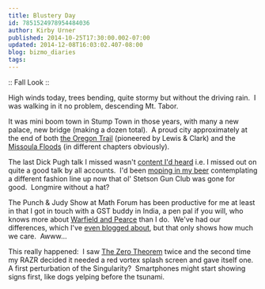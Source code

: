 ```yaml
---
title: Blustery Day
id: 7851524978954484036
author: Kirby Urner
published: 2014-10-25T17:30:00.002-07:00
updated: 2014-12-08T16:03:02.407-08:00
blog: bizmo_diaries
tags: 
---
```


:: Fall Look ::

High winds today, trees bending, quite stormy but without the driving rain.  I was walking in it no problem, descending Mt. Tabor.

It was mini boom town in Stump Town in those years, with many a new palace, new bridge (making a dozen total).  A proud city approximately at the end of both [the Oregon Trail](http://en.wikipedia.org/wiki/Oregon_Trail) (pioneered by Lewis & Clark) and the [Missoula Floods](http://en.wikipedia.org/wiki/Missoula_Floods) (in different chapters obviously).

The last Dick Pugh talk I missed wasn't [content I'd heard](http://controlroom.blogspot.com/2013/02/cosmic-consciousness.html) i.e. I missed out on quite a good talk by all accounts.  I'd been [moping in my beer](http://worldgame.blogspot.com/2014/10/failings.html) contemplating a different fashion line up now that ol' Stetson Gun Club was gone for good.  Longmire without a hat?

The Punch & Judy Show at Math Forum has been productive for me at least in that I got in touch with a GST buddy in India, a pen pal if you will, who knows more about [Warfield and Pearce](http://mathforum.org/kb/message.jspa?messageID=9628831) than I do.  We've had our differences, which I've [even blogged about](http://controlroom.blogspot.com/2014/09/ppug-2014924-ongoing-threads.html), but that only shows how much we care.  Awww...

This really happened:  I saw [The Zero Theorem](http://controlroom.blogspot.com/2014/10/the-zero-theorem-movie-review.html) twice and the second time my RAZR decided it needed a red vortex splash screen and gave itself one.  A first perturbation of the Singularity?  Smartphones might start showing signs first, like dogs yelping before the tsunami.